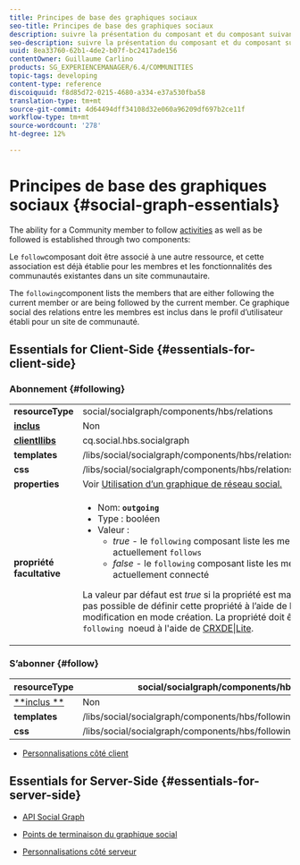 ```yaml
---
title: Principes de base des graphiques sociaux
seo-title: Principes de base des graphiques sociaux
description: suivre la présentation du composant et du composant suivant
seo-description: suivre la présentation du composant et du composant suivant
uuid: 8ea33760-62b1-4de2-b07f-bc2417ade156
contentOwner: Guillaume Carlino
products: SG_EXPERIENCEMANAGER/6.4/COMMUNITIES
topic-tags: developing
content-type: reference
discoiquuid: f8d85d72-0215-4680-a334-e37a530fba58
translation-type: tm+mt
source-git-commit: 4d64494dff34108d32e060a96209df697b2ce11f
workflow-type: tm+mt
source-wordcount: '278'
ht-degree: 12%

---
```



# Principes de base des graphiques sociaux {#social-graph-essentials}

The ability for a Community member to follow [activities](essentials-activities.md) as well as be followed is established through two components:

Le `follow`composant doit être associé à une autre ressource, et cette association est déjà établie pour les membres et les fonctionnalités des communautés existantes dans un site [](overview.md#communitiessites)communautaire.

The `following`component lists the members that are either following the current member or are being followed by the current member. Ce graphique social des relations entre les membres est inclus dans le profil d’utilisateur établi pour un site de communauté.

## Essentials for Client-Side {#essentials-for-client-side}

### Abonnement {#following}

<table> 
 <tbody>
  <tr>
   <td> <strong>resourceType</strong></td> 
   <td>social/socialgraph/components/hbs/relations</td> 
  </tr>
  <tr>
   <td> <a href="scf.md#add-or-include-a-communities-component"><strong>inclus</strong></a></td> 
   <td>Non</td> 
  </tr>
  <tr>
   <td> <a href="clientlibs.md"><strong>clientllibs</strong></a></td> 
   <td>cq.social.hbs.socialgraph</td> 
  </tr>
  <tr>
   <td> <strong>templates</strong></td> 
   <td> /libs/social/socialgraph/components/hbs/relationships/relationships.hbs</td> 
  </tr>
  <tr>
   <td> <strong>css</strong></td> 
   <td> /libs/social/socialgraph/components/hbs/relationships/clientlibs/relationships.css</td> 
  </tr>
  <tr>
   <td><strong> properties</strong></td> 
   <td>Voir <a href="socialgraph.md">Utilisation d’un graphique de réseau social.</a></td> 
  </tr>
  <tr>
   <td><strong> propriété facultative<br /></strong></td> 
   <td>
    <ul> 
     <li>Nom: <strong><code>outgoing</code></strong></li> 
     <li>Type : booléen</li> 
     <li>Valeur : <br /> 
      <ul> 
       <li><i>true </i>- le <code>following</code> composant liste les membres qui ont signé le membre actuellement <code>follows</code></li> 
       <li><i>false </i>- le <code>following</code> composant liste les membres qui <code>follow </code>le membre actuellement connecté</li> 
      </ul> </li> 
    </ul> <p>La valeur par défaut est <i>true</i> si la propriété est manquante. Actuellement, il n’est pas possible de définir cette propriété à l’aide de la boîte de dialogue de modification en mode création. La propriété doit être ajoutée à une instance du <code>following </code>noeud à l'aide de <a href="../../help/sites-developing/developing-with-crxde-lite.md">CRXDE|Lite</a>.</p> </td> 
  </tr>
 </tbody>
</table>

### S’abonner {#follow}

| **resourceType** | social/socialgraph/components/hbs/following |
|---|---|
| [**inclus **](scf.md#add-or-include-a-communities-component) | Non |
| **templates** | /libs/social/socialgraph/components/hbs/following/following.hbs |
| **css** | /libs/social/socialgraph/components/hbs/following/clientlibs/following.css |

* [Personnalisations côté client](client-customize.md)

## Essentials for Server-Side {#essentials-for-server-side}

* [API Social Graph](https://helpx.adobe.com/experience-manager/6-4/sites/developing/using/reference-materials/javadoc/com/adobe/cq/social/graph/client/api/package-frame.html)

* [Points de terminaison du graphique social](https://helpx.adobe.com/experience-manager/6-4/sites/developing/using/reference-materials/javadoc/com/adobe/cq/social/graph/client/endpoint/package-frame.html)

* [Personnalisations côté serveur](server-customize.md)

